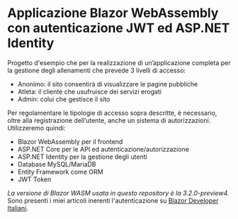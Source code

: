 # Applicazione Blazor WebAssembly con autenticazione JWT ed ASP.NET Identity

   Progetto d'esempio che per la realizzazione di un’applicazione completa per la gestione degli allenamenti che prevede 3 livelli di accesso:
   - Anonimo: il sito consentirà di visualizzare le pagine pubbliche
   - Atleta: il cliente che usufruisce dei servizi erogati
   - Admin: colui che gestisce il sito
   
   Per regolamentare le tipologie di accesso sopra descritte, è necessario, oltre alla registrazione dell’utente, anche un sistema di autorizzazioni.
   Utilizzeremo quindi:
   -	Blazor WebAssembly per il frontend
   -	ASP.NET Core per le API ed autenticazione/autorizzazione
   -	ASP.NET Identity per la gestione degli utenti
   -	Database MySQL/MariaDB
   -	Entity Framework come ORM
   -	JWT Token

*La versione di Blazor WASM usata in questo repository è la 3.2.0-preview4.*
Sono presenti i miei articoli inerenti l'autenticazione su [Blazor Developer Italiani](http://blazordev.it/).
